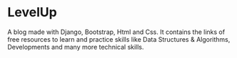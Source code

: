 # LevelUp
A blog made with Django, Bootstrap, Html and Css. 
It contains the links of free resources to learn and practice skills like Data Structures & Algorithms, Developments and many more technical skills.

